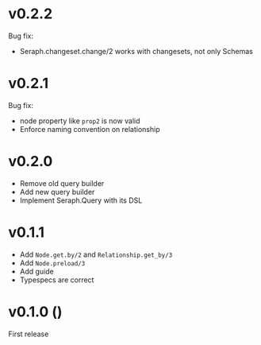 # v0.2.2
Bug fix:
- Seraph.changeset.change/2 works with changesets, not only Schemas

# v0.2.1
Bug fix:
- node property like `prop2` is now valid
- Enforce naming convention on relationship 

# v0.2.0
- Remove old query builder
- Add new query builder
- Implement Seraph.Query with its DSL

# v0.1.1
- Add `Node.get.by/2` and `Relationship.get_by/3`
- Add `Node.preload/3`
- Add guide
- Typespecs are correct

# v0.1.0 ()
First release